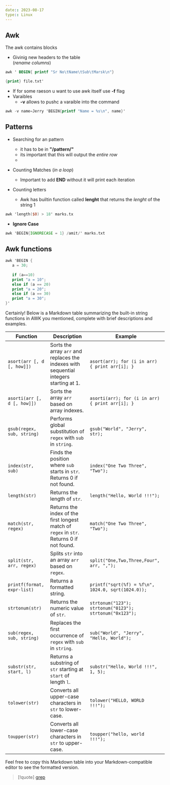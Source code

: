 ```yaml
---
date:: 2023-08-17
type:: Linux
---
```

## Awk 
The  awk contains blocks  

 - Givinig new headers to the table  
(*rename columns*)
```awk
awk ' BEGIN{ printf "Sr No\tName\tSub\tMarsk\n"}

{print} file.txt' 
```
 -  If for some raeson u want to use awk itself use **-f** flag
- Varaibles 
	- **-v** allows to pushc a varaible into the command 
```awk
awk -v name=Jerry 'BEGIN{printf "Name = %s\n", name}'
```


## Patterns
- Searching for an pattern 
	-  it has to be in **"/pattern/"**
	- its important  that this will output the *entire* *row* 
	- 

- Counting Matches (*in a loop*)
	- Important to add **END** without it will print each iteration
- Counting letters 
	- Awk has builtin function called **lenght** that returns the *lenght* of the string 1
```awk
awk 'length($0) > 18' marks.tx
```


- **Ignore Case**
```awk
awk 'BEGIN{IGNORECASE = 1} /amit/' marks.txt

```
## Awk functions 

```awk
awk 'BEGIN {
   a = 30;
   
   if (a==10)
   print "a = 10";
   else if (a == 20)
   print "a = 20";
   else if (a == 30)
   print "a = 30";
}'

```

Certainly! Below is a Markdown table summarizing the built-in string functions in AWK you mentioned, complete with brief descriptions and examples.

| Function                    | Description                                                                               | Example                                                 |
| --------------------------- | ----------------------------------------------------------------------------------------- | ------------------------------------------------------- |
| `asort(arr [, d [, how]])`  | Sorts the array `arr` and replaces the indexes with sequential integers starting at 1.    | `asort(arr); for (i in arr) { print arr[i]; }`          |
| `asorti(arr [, d [, how]])` | Sorts the array `arr` based on array indexes.                                             | `asorti(arr); for (i in arr) { print arr[i]; }`         |
| `gsub(regex, sub, string)`  | Performs global substitution of `regex` with `sub` in `string`.                           | `gsub("World", "Jerry", str);`                          |
| `index(str, sub)`           | Finds the position where `sub` starts in `str`. Returns 0 if not found.                   | `index("One Two Three", "Two");`                        |
| `length(str)`               | Returns the length of `str`.                                                              | `length("Hello, World !!!");`                           |
| `match(str, regex)`         | Returns the index of the first longest match of `regex` in `str`. Returns 0 if not found. | `match("One Two Three", "Two");`                        |
| `split(str, arr, regex)`    | Splits `str` into an array `arr` based on `regex`.                                        | `split("One,Two,Three,Four", arr, ",");`                |
| `printf(format, expr-list)` | Returns a formatted string.                                                               | `printf("sqrt(%f) = %f\n", 1024.0, sqrt(1024.0));`      |
| `strtonum(str)`             | Returns the numeric value of `str`.                                                       | `strtonum("123"); strtonum("0123"); strtonum("0x123");` |
| `sub(regex, sub, string)`   | Replaces the first occurrence of `regex` with `sub` in `string`.                          | `sub("World", "Jerry", "Hello, World");`                |
| `substr(str, start, l)`     | Returns a substring of `str` starting at `start` of length `l`.                           | `substr("Hello, World !!!", 1, 5);`                     |
| `tolower(str)`              | Converts all upper-case characters in `str` to lower-case.                                | `tolower("HELLO, WORLD !!!");`                          |
| `toupper(str)`              | Converts all lower-case characters in `str` to upper-case.                                | `toupper("hello, world !!!");`                          |

Feel free to copy this Markdown table into your Markdown-compatible editor to see the formatted version.





>[!quote] [grep](/obisdian_ntoes/notes_obsidian/Linux/commands/grep.md)
